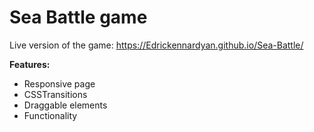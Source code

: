 # Sea Battle game

Live version of the game: https://Edrickennardyan.github.io/Sea-Battle/

**Features:**
- Responsive page
- CSSTransitions
- Draggable elements
- Functionality
